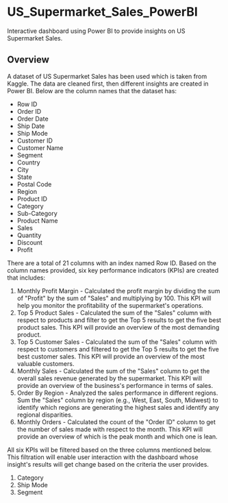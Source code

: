 # US_Supermarket_Sales_PowerBI
Interactive dashboard using Power BI to provide insights on US Supermarket Sales.

## Overview
A dataset of US Supermarket Sales has been used which is taken from Kaggle. The data are cleaned first, then different insights are created in Power BI. Below are the column names that the dataset has:
- Row ID	
- Order ID	
- Order Date	
- Ship Date	
- Ship Mode	
- Customer ID	
- Customer Name	
- Segment	
- Country	
- City	
- State	
- Postal Code	
- Region	
- Product ID	
- Category	
- Sub-Category	
- Product Name	
- Sales	
- Quantity	
- Discount	
- Profit

There are a total of 21 columns with an index named Row ID. Based on the column names provided, six key performance indicators (KPIs) are created that includes:
1. Monthly Profit Margin - Calculated the profit margin by dividing the sum of "Profit" by the sum of "Sales" and multiplying by 100. This KPI will help you monitor the profitability of the supermarket's operations.
2. Top 5 Product Sales - Calculated the sum of the "Sales" column with respect to products and filter to get the Top 5 results to get the five best product sales. This KPI will provide an overview of the most demanding product. 
3. Top 5 Customer Sales - Calculated the sum of the "Sales" column with respect to customers and filtered to get the Top 5 results to get the five best customer sales. This KPI will provide an overview of the most valuable customers.
4. Monthly Sales - Calculated the sum of the "Sales" column to get the overall sales revenue generated by the supermarket. This KPI will provide an overview of the business's performance in terms of sales.
5. Order By Region - Analyzed the sales performance in different regions. Sum the "Sales" column by region (e.g., West, East, South, Midwest) to identify which regions are generating the highest sales and identify any regional disparities.
6. Monthly Orders - Calculated the count of the "Order ID" column to get the number of sales made with respect to the month. This KPI will provide an overview of which is the peak month and which one is lean.

All six KPIs will be filtered based on the three columns mentioned below. This filtration will enable user interaction with the dashboard whose insight's results will get change based on the criteria the user provides.
1. Category
2. Ship Mode
3. Segment
